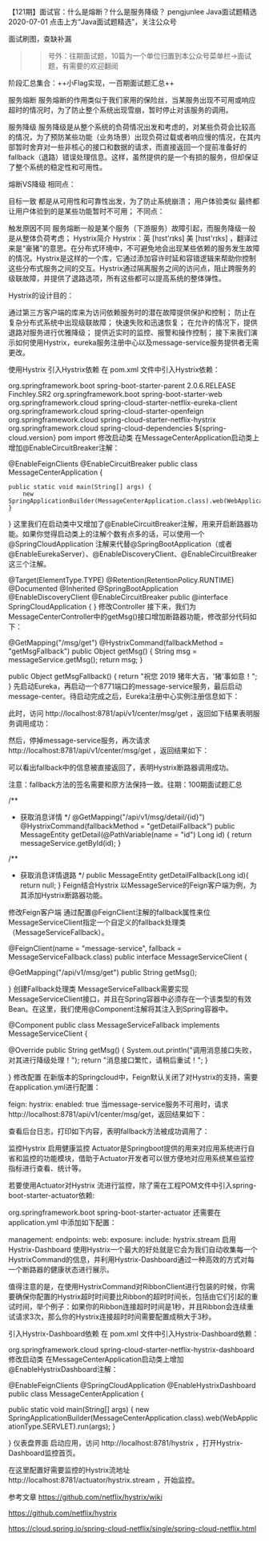 

【121期】面试官：什么是熔断？什么是服务降级？
pengjunlee Java面试题精选 2020-07-01
点击上方“Java面试题精选”，关注公众号

面试刷图，查缺补漏

>>号外：往期面试题，10篇为一个单位归置到本公众号菜单栏->面试题，有需要的欢迎翻阅

阶段汇总集合：++小Flag实现，一百期面试题汇总++

服务熔断
服务熔断的作用类似于我们家用的保险丝，当某服务出现不可用或响应超时的情况时，为了防止整个系统出现雪崩，暂时停止对该服务的调用。

服务降级
服务降级是从整个系统的负荷情况出发和考虑的，对某些负荷会比较高的情况，为了预防某些功能（业务场景）出现负荷过载或者响应慢的情况，在其内部暂时舍弃对一些非核心的接口和数据的请求，而直接返回一个提前准备好的fallback（退路）错误处理信息。这样，虽然提供的是一个有损的服务，但却保证了整个系统的稳定性和可用性。

熔断VS降级
相同点：

目标一致 都是从可用性和可靠性出发，为了防止系统崩溃；
用户体验类似 最终都让用户体验到的是某些功能暂时不可用；
不同点：

触发原因不同 服务熔断一般是某个服务（下游服务）故障引起，而服务降级一般是从整体负荷考虑；
Hystrix简介
Hystrix：英 [hɪst'rɪks] 美 [hɪst'rɪks] ，翻译过来是“豪猪”的意思。在分布式环境中，不可避免地会出现某些依赖的服务发生故障的情况。Hystrix是这样的一个库，它通过添加容许时延和容错逻辑来帮助你控制这些分布式服务之间的交互。Hystrix通过隔离服务之间的访问点，阻止跨服务的级联故障，并提供了退路选项，所有这些都可以提高系统的整体弹性。

Hystrix的设计目的：

通过第三方客户端的库来为访问依赖服务时的潜在故障提供保护和控制；
防止在复杂分布式系统中出现级联故障；
快速失败和迅速恢复；
在允许的情况下，提供退路对服务进行优雅降级；
提供近实时的监控、报警和操作控制；
接下来我们演示如何使用Hystrix，eureka服务注册中心以及message-service服务提供者无需更改。

使用Hystrix
引入Hystrix依赖
在 pom.xml 文件中引入Hystrix依赖：

<parent>
  <groupId>org.springframework.boot</groupId>
  <artifactId>spring-boot-starter-parent</artifactId>
  <version>2.0.6.RELEASE</version>
 </parent>

 <properties>
  <spring-cloud.version>Finchley.SR2</spring-cloud.version>
 </properties>

 <dependencies>
  <dependency>
   <groupId>org.springframework.boot</groupId>
   <artifactId>spring-boot-starter-web</artifactId>
  </dependency>
  <!-- Eureka-Client 依赖 -->
  <dependency>
   <groupId>org.springframework.cloud</groupId>
   <artifactId>spring-cloud-starter-netflix-eureka-client</artifactId>
  </dependency>
  <!-- Feign 依赖 -->
  <dependency>
   <groupId>org.springframework.cloud</groupId>
   <artifactId>spring-cloud-starter-openfeign</artifactId>
  </dependency>
  <!-- Hystrix 依赖 -->
  <dependency>
   <groupId>org.springframework.cloud</groupId>
   <artifactId>spring-cloud-starter-netflix-hystrix</artifactId>
  </dependency>
 </dependencies>

 <dependencyManagement>
  <dependencies>
   <!-- SpringCloud 版本控制依赖 -->
   <dependency>
    <groupId>org.springframework.cloud</groupId>
    <artifactId>spring-cloud-dependencies</artifactId>
    <version>${spring-cloud.version}</version>
    <type>pom</type>
    <scope>import</scope>
   </dependency>
  </dependencies>
 </dependencyManagement>
修改启动类
在MessageCenterApplication启动类上增加@EnableCircuitBreaker注解：

@EnableFeignClients
@EnableCircuitBreaker
public class MessageCenterApplication {

	public static void main(String[] args) {
		new SpringApplicationBuilder(MessageCenterApplication.class).web(WebApplicationType.SERVLET).run(args);
	}

}
这里我们在启动类中又增加了@EnableCircuitBreaker注解，用来开启断路器功能。如果你觉得启动类上的注解个数有点多的话，可以使用一个@SpringCloudApplication 注解来代替@SpringBootApplication（或者@EnableEurekaServer）、@EnableDiscoveryClient、@EnableCircuitBreaker这三个注解。

@Target(ElementType.TYPE)
@Retention(RetentionPolicy.RUNTIME)
@Documented
@Inherited
@SpringBootApplication
@EnableDiscoveryClient
@EnableCircuitBreaker
public @interface SpringCloudApplication {
}
修改Controller
接下来，我们为MessageCenterController中的getMsg()接口增加断路器功能，修改部分代码如下：

@GetMapping("/msg/get")
@HystrixCommand(fallbackMethod = "getMsgFallback")
public Object getMsg() {
String msg = messageService.getMsg();
return msg;
}

public Object getMsgFallback() {
return "祝您 2019 猪年大吉，'猪'事如意！";
}
先启动Eureka，再启动一个8771端口的message-service服务，最后启动message-center。待启动完成之后，Eureka注册中心实例注册信息如下：

此时，访问 http://localhost:8781/api/v1/center/msg/get ，返回如下结果表明服务调用成功：

然后，停掉message-service服务，再次请求 http://localhost:8781/api/v1/center/msg/get ，返回结果如下：

可以看出fallback中的信息被直接返回了，表明Hystrix断路器调用成功。

注意：fallback方法的签名需要和原方法保持一致。往期：100期面试题汇总

/**
* 获取消息详情
  */
  @GetMapping("/api/v1/msg/detail/{id}")
  @HystrixCommand(fallbackMethod = "getDetailFallback")
  public MessageEntity getDetail(@PathVariable(name = "id") Long id) {
  return messageService.getById(id);
  }

/**
* 获取消息详情退路
  */
  public MessageEntity getDetailFallback(Long id){
  return null;
  }
  Feign结合Hystrix
  以MessageService的Feign客户端为例，为其添加Hystrix断路器功能。

修改Feign客户端
通过配置@FeignClient注解的fallback属性来位MessageServiceClient指定一个自定义的fallback处理类（MessageServiceFallback）。

@FeignClient(name = "message-service", fallback = MessageServiceFallback.class)
public interface MessageServiceClient {

@GetMapping("/api/v1/msg/get")
public String getMsg();

}
创建Fallback处理类
MessageServiceFallback需要实现MessageServiceClient接口，并且在Spring容器中必须存在一个该类型的有效Bean。在这里，我们使用@Component注解将其注入到Spring容器中。

@Component
public class MessageServiceFallback implements MessageServiceClient {

@Override
public String getMsg() {
System.out.println("调用消息接口失败，对其进行降级处理！");
return "消息接口繁忙，请稍后重试！";
}

}
修改配置
在新版本的Springcloud中，Feign默认关闭了对Hystrix的支持，需要在application.yml进行配置：

feign:
hystrix:
enabled: true
当message-service服务不可用时，请求 http://localhost:8781/api/v1/center/msg/get，返回结果如下：

查看后台日志，打印如下内容，表明fallback方法被成功调用了：

监控Hystrix
启用健康监控
Actuator是Springboot提供的用来对应用系统进行自省和监控的功能模块，借助于Actuator开发者可以很方便地对应用系统某些监控指标进行查看、统计等。

若要使用Actuator对Hystrix 流进行监控，除了需在工程POM文件中引入spring-boot-starter-actuator依赖:

  <!-- Actuator 依赖 -->
  <dependency>
   <groupId>org.springframework.boot</groupId>
   <artifactId>spring-boot-starter-actuator</artifactId>
  </dependency>
还需要在application.yml 中添加如下配置：

management:
endpoints:
web:
exposure:
include: hystrix.stream
启用Hystrix-Dashboard
使用Hystrix一个最大的好处就是它会为我们自动收集每一个HystrixCommand的信息，并利用Hystrix-Dashboard通过一种高效的方式对每一个断路器的健康状态进行展示。

值得注意的是，在使用HystrixCommand对RibbonClient进行包装的时候，你需要确保你配置的Hystrix超时时间要比Ribbon的超时时间长，包括由它们引起的重试时间，举个例子：如果你的Ribbon连接超时时间是1秒，并且Ribbon会连续重试请求3次，那么你的Hystrix连接超时时间需要配置成稍大于3秒。

引入Hystrix-Dashboard依赖
在 pom.xml 文件中引入Hystrix-Dashboard依赖：

  <!-- Hystrix Dashboard 依赖 -->
  <dependency>
   <groupId>org.springframework.cloud</groupId>
   <artifactId>spring-cloud-starter-netflix-hystrix-dashboard</artifactId>
  </dependency>
修改启动类
在MessageCenterApplication启动类上增加@EnableHystrixDashboard注解：

@EnableFeignClients
@SpringCloudApplication
@EnableHystrixDashboard
public class MessageCenterApplication {

public static void main(String[] args) {
new SpringApplicationBuilder(MessageCenterApplication.class).web(WebApplicationType.SERVLET).run(args);
}

}
仪表盘界面
启动应用，访问 http://localhost:8781/hystrix ，打开Hystrix-Dashboard监控首页。

在这里配置好需要监控的Hystrix流地址 http://localhost:8781/actuator/hystrix.stream ，开始监控。

参考文章
https://github.com/netflix/hystrix/wiki

https://github.com/netflix/hystrix

https://cloud.spring.io/spring-cloud-netflix/single/spring-cloud-netflix.html